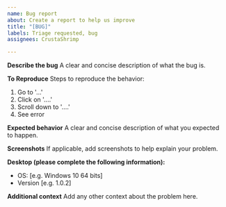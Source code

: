 ```yaml
---
name: Bug report
about: Create a report to help us improve
title: "[BUG]"
labels: Triage requested, bug
assignees: CrustaShrimp

---
```


**Describe the bug**
A clear and concise description of what the bug is.

**To Reproduce**
Steps to reproduce the behavior:
1. Go to '...'
2. Click on '....'
3. Scroll down to '....'
4. See error

**Expected behavior**
A clear and concise description of what you expected to happen.

**Screenshots**
If applicable, add screenshots to help explain your problem.

**Desktop (please complete the following information):**
 - OS: [e.g. Windows 10 64 bits]
 - Version [e.g. 1.0.2]

**Additional context**
Add any other context about the problem here.
